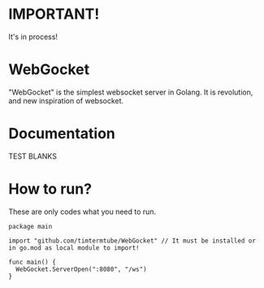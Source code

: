 # IMPORTANT!
It's in process!

# WebGocket
"WebGocket" is the simplest websocket server in Golang. It is revolution, and new inspiration of websocket.

# Documentation
TEST BLANKS

# How to run?
These are only codes what you need to run.
```golang
package main

import "github.com/timtermtube/WebGocket" // It must be installed or in go.mod as local module to import!

func main() {
  WebGocket.ServerOpen(":8080", "/ws")
}
```
